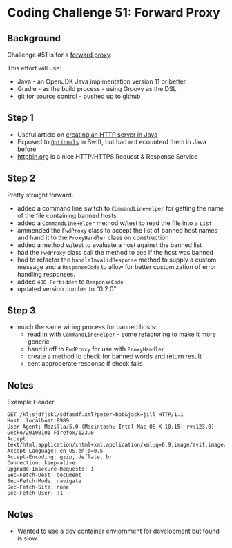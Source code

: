 # Coding Challenge 51: Forward Proxy

## Background
Challenge #51 is for a [forward proxy](https://codingchallenges.substack.com/p/coding-challenge-51-http-forward). 

This effort will use:
- Java - an OpenJDK Java implmentation version 11 or better
- Gradle - as the build process - using Groovy as the DSL
- git for source control - pushed up to github

## Step 1
- Useful article on [creating an HTTP server in Java](https://rjlfinn.medium.com/creating-a-http-server-in-java-9b6af7f9b3cd)
- Exposed to [`Optionals`](https://docs.oracle.com/javase/8/docs/api/java/util/Optional.html) in Swift, but had not ecounterd them in Java before
- [httpbin.org](http://httpbin.org/) is a nice HTTP/HTTPS Request & Response Service


## Step 2
Pretty straight forward:
- added a command line switch to `CommandLineHelper` for getting the name of the file containing banned hosts
- added a `CommandLineHelper` method w/test to read the file into a `List`
- ammended the `FwdProxy` class to accept the list of banned host names and hand it to the `ProxyHandler` class on construction
- added a method w/test to evaluate a host against the banned list
- had the `FwdProxy` class call the method to see if the host was banned
- had to refactor the `handleInvalidResponse` method to supply a custom message and a `ResponseCode` to allow for better customization of error handling responses.
- added `400 Forbidden` to `ResponseCode`
- updated version number to "0.2.0"

## Step 3
- much the same wiring process for banned hosts:
    - read in with `CommandLineHelper` - some refactoring to make it more generic
    - hand it off to `FwdProxy` for use with `ProxyHandler`
    - create a method to check for banned words and return result
    - sent approperate response if check fails

## Notes

Example Header

```
GET /kl;sjdfjskl/sdfasdf.xml?peter=bob&jack=jill HTTP/1.1
Host: localhost:8989
User-Agent: Mozilla/5.0 (Macintosh; Intel Mac OS X 10.15; rv:123.0) Gecko/20100101 Firefox/123.0
Accept: text/html,application/xhtml+xml,application/xml;q=0.9,image/avif,image/webp,*/*;q=0.8
Accept-Language: en-US,en;q=0.5
Accept-Encoding: gzip, deflate, br
Connection: keep-alive
Upgrade-Insecure-Requests: 1
Sec-Fetch-Dest: document
Sec-Fetch-Mode: navigate
Sec-Fetch-Site: none
Sec-Fetch-User: ?1
```

## Notes
- Wanted to use a dev container enviornment for development but found is slow

